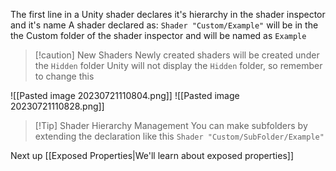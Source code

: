 The first line in a Unity shader declares it's hierarchy in the shader inspector and it's name
A shader declared as:  `Shader "Custom/Example"`  will be in the the Custom folder of the shader inspector and will be named as `Example`

> [!caution] New Shaders
> Newly created shaders will be created under the `Hidden` folder Unity will not display the `Hidden` folder, so remember to change this

![[Pasted image 20230721110804.png]]
![[Pasted image 20230721110828.png]]

>[!Tip] Shader Hierarchy Management
You can make subfolders by extending the declaration like this
`Shader "Custom/SubFolder/Example"`

Next up [[Exposed Properties|We'll learn about exposed properties]]